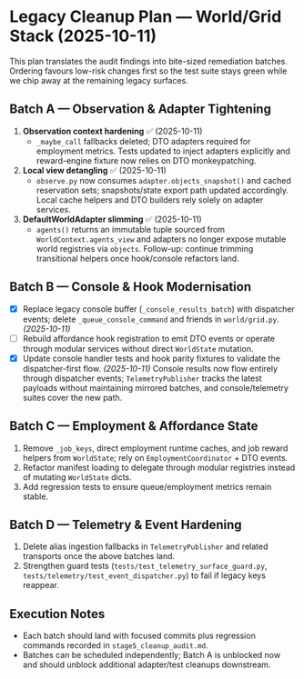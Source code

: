 # Legacy Cleanup Plan — World/Grid Stack (2025-10-11)

This plan translates the audit findings into bite-sized remediation batches.
Ordering favours low-risk changes first so the test suite stays green while we
chip away at the remaining legacy surfaces.

## Batch A — Observation & Adapter Tightening
1. **Observation context hardening** ✅ (2025-10-11)
   - `_maybe_call` fallbacks deleted; DTO adapters required for employment
     metrics. Tests updated to inject adapters explicitly and reward-engine
     fixture now relies on DTO monkeypatching.
2. **Local view detangling** ✅ (2025-10-11)
   - `observe.py` now consumes `adapter.objects_snapshot()` and cached reservation
     sets; snapshots/state export path updated accordingly. Local cache helpers
     and DTO builders rely solely on adapter services.
3. **DefaultWorldAdapter slimming** ✅ (2025-10-11)
   - `agents()` returns an immutable tuple sourced from `WorldContext.agents_view`
     and adapters no longer expose mutable world registries via `objects`.
     Follow-up: continue trimming transitional helpers once hook/console
     refactors land.

## Batch B — Console & Hook Modernisation
- [x] Replace legacy console buffer (`_console_results_batch`) with dispatcher
  events; delete `_queue_console_command` and friends in `world/grid.py`. *(2025-10-11)*
- [ ] Rebuild affordance hook registration to emit DTO events or operate through
  modular services without direct `WorldState` mutation.
- [x] Update console handler tests and hook parity fixtures to validate the
  dispatcher-first flow. *(2025-10-11)* Console results now flow entirely through
  dispatcher events; `TelemetryPublisher` tracks the latest payloads without
  maintaining mirrored batches, and console/telemetry suites cover the new path.

## Batch C — Employment & Affordance State
1. Remove `_job_keys`, direct employment runtime caches, and job reward helpers
   from `WorldState`; rely on `EmploymentCoordinator` + DTO events.
2. Refactor manifest loading to delegate through modular registries instead of
   mutating `WorldState` dicts.
3. Add regression tests to ensure queue/employment metrics remain stable.

## Batch D — Telemetry & Event Hardening
1. Delete alias ingestion fallbacks in `TelemetryPublisher` and related
   transports once the above batches land.
2. Strengthen guard tests (`tests/test_telemetry_surface_guard.py`,
   `tests/telemetry/test_event_dispatcher.py`) to fail if legacy keys reappear.

## Execution Notes
- Each batch should land with focused commits plus regression commands recorded
  in `stage5_cleanup_audit.md`.
- Batches can be scheduled independently; Batch A is unblocked now and should
  unblock additional adapter/test cleanups downstream.
